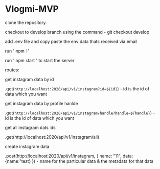 # Vlogmi-MVP

clone the repository.


checkout to develop branch using the command - git checkout develop

add .env file and copy paste the env data thats received via email

run ' npm i '

run ' npm start ' to start the server

routes:


get instagram data by id

.get(`http://localhost:2020/api/v1/instagram?id=${id}`) - id is the id of data which you want


get instagram data by profile hanlde

.get(`http://localhost:2020/api/v1/instagram/handle?handle=${handle}`) - id is the id of data which you want

get all instagram dats ids

.get(http://localhost:2020/api/v1/instagram/all)


create instagram data

.post(http://localhost:2020/api/v1/instagram,  { name: "11", data: {name:"test} }) - name for the particular data & the metadata for that data
